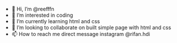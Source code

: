 - 👋 Hi, I’m @reefffn
- 👀 I’m interested in coding
- 🌱 I’m currently learning html and css
- 💞️ I’m looking to collaborate on built simple page with html and css
- 📫 How to reach me direct message instagram @rifan.hdi

<!---
reefffn/reefffn is a ✨ special ✨ repository because its `README.md` (this file) appears on your GitHub profile.
You can click the Preview link to take a look at your changes.
--->
